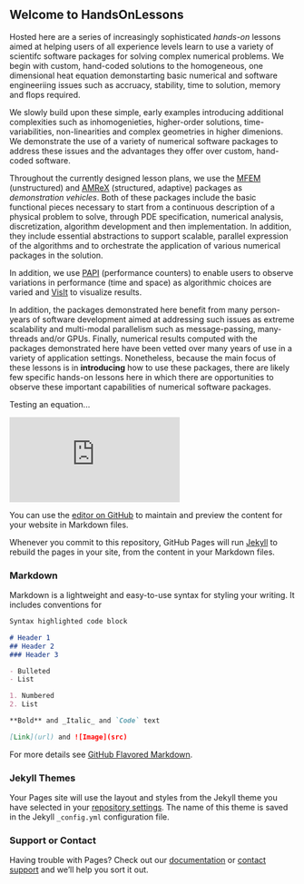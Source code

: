 ## Welcome to HandsOnLessons

Hosted here are a series of increasingly sophisticated _hands-on_ lessons aimed at helping
users of all experience levels learn to use a variety of scientifc software packages for
solving complex numerical problems. We begin with custom, hand-coded solutions to the
homogeneous, one dimensional heat equation demonstarting basic numerical and software engineeriing
issues such as accruacy, stability, time to solution, memory and flops required.

We slowly build upon
these simple, early examples introducing additional complexities such as inhomogenieties,
higher-order solutions, time-variabilities, non-linearities and complex geometries in higher
dimenions. We demonstrate the use of a variety of numerical software packages to address these
issues and the advantages they offer over custom, hand-coded software.

Throughout the currently designed lesson plans, we use the [MFEM](http://mfem.org) (unstructured)
and [AMReX](https://github.com/AMReX-Codes/AMReX-Codes.github.io) (structured, adaptive)
packages as _demonstration vehicles_. Both of these packages include the basic functional pieces
necessary to start from a continuous description of a physical problem to solve, through
PDE specification, numerical analysis, discretization, algorithm development and then implementation.
In addition, they include essential abstractions to support scalable, parallel expression
of the algorithms and to orchestrate the application of various numerical packages in the
solution.

In addition, we use [PAPI](http://icl.utk.edu/papi) (performance counters) to enable users to
observe variations in performance (time and space) as algorithmic choices are varied and
[VisIt](http://visit.llnl.gov) to visualize results.

In addition, the packages demonstrated here benefit from many person-years of software development
aimed at addressing such issues as extreme scalability and multi-modal parallelism such as message-passing,
many-threads and/or GPUs. Finally, numerical results computed with the packages demonstrated here have been vetted over
many years of use in a variety of application settings. Nonetheless, because the main focus of these
lessons is in **introducing** how to use these packages, there are likely few specific hands-on lessons
here in which there are opportunities to observe these important capabilities of numerical software packages. 

Testing an equation...

![equation](http://latex.codecogs.com/gif.latex?%5Cfrac%7B%5Cpartial%20Q%7D%7B%5Cpartial%20t%7D%20%3D%20%5Cfrac%7B%5Cpartial%20s%7D%7B%5Cpartial%20t%7D)

You can use the [editor on GitHub](https://github.com/xsdk-project/HandsOnLessons/edit/master/README.md) to maintain and preview the content for your website in Markdown files.

Whenever you commit to this repository, GitHub Pages will run [Jekyll](https://jekyllrb.com/) to rebuild the pages in your site, from the content in your Markdown files.

### Markdown

Markdown is a lightweight and easy-to-use syntax for styling your writing. It includes conventions for

```markdown
Syntax highlighted code block

# Header 1
## Header 2
### Header 3

- Bulleted
- List

1. Numbered
2. List

**Bold** and _Italic_ and `Code` text

[Link](url) and ![Image](src)
```

For more details see [GitHub Flavored Markdown](https://guides.github.com/features/mastering-markdown/).

### Jekyll Themes

Your Pages site will use the layout and styles from the Jekyll theme you have selected in your [repository settings](https://github.com/xsdk-project/HandsOnLessons/settings). The name of this theme is saved in the Jekyll `_config.yml` configuration file.

### Support or Contact

Having trouble with Pages? Check out our [documentation](https://help.github.com/categories/github-pages-basics/) or [contact support](https://github.com/contact) and we’ll help you sort it out.
